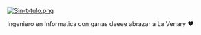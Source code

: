 [![Sin-t-tulo.png](https://i.postimg.cc/W4FwB3jw/Sin-t-tulo.png)](https://postimg.cc/R3mtfvWW)

Ingeniero en Informatica con ganas deeee abrazar a La Venary ♥
